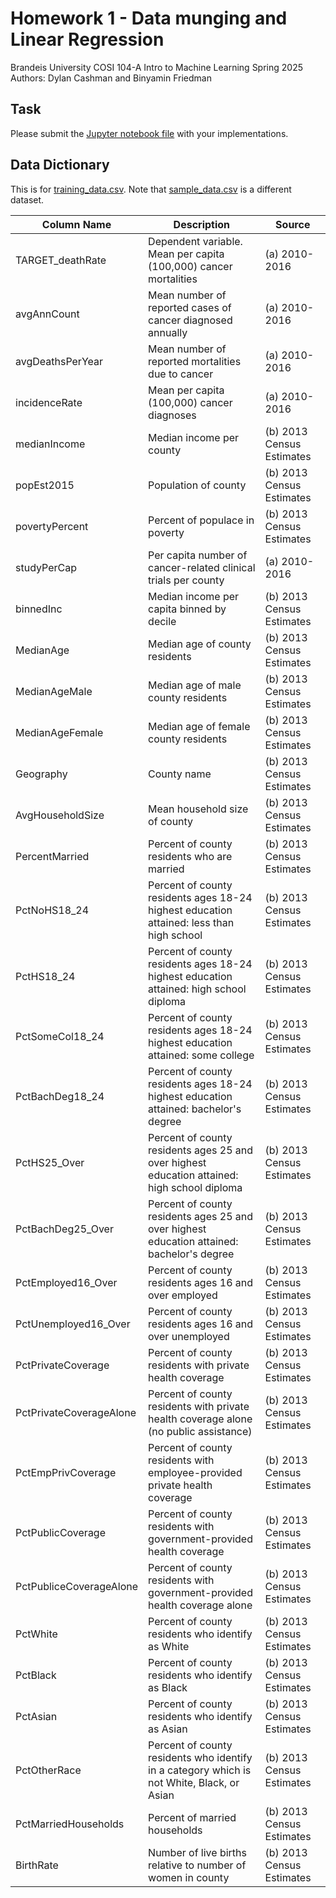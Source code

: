 # Homework 1 - Data munging and Linear Regression
Brandeis University
COSI 104-A Intro to Machine Learning
Spring 2025
Authors: Dylan Cashman and Binyamin Friedman


## Task
Please submit the [Jupyter notebook file](submissionPA1EricHJan25.ipynb) with your implementations. 

## Data Dictionary
This is for [training_data.csv](training_data.csv). Note that [sample_data.csv](sample_data.csv) is a different dataset.

| **Column Name**         | **Description**                                                                              | **Source**                |
|-------------------------|----------------------------------------------------------------------------------------------|---------------------------|
| TARGET_deathRate        | Dependent variable. Mean per capita (100,000) cancer mortalities                             | (a) 2010-2016             |
| avgAnnCount             | Mean number of reported cases of cancer diagnosed annually                                   | (a) 2010-2016             |
| avgDeathsPerYear        | Mean number of reported mortalities due to cancer                                            | (a) 2010-2016             |
| incidenceRate           | Mean per capita (100,000) cancer diagnoses                                                   | (a) 2010-2016             |
| medianIncome            | Median income per county                                                                     | (b) 2013 Census Estimates |
| popEst2015              | Population of county                                                                         | (b) 2013 Census Estimates |
| povertyPercent          | Percent of populace in poverty                                                               | (b) 2013 Census Estimates |
| studyPerCap             | Per capita number of cancer-related clinical trials per county                               | (a) 2010-2016             |
| binnedInc               | Median income per capita binned by decile                                                    | (b) 2013 Census Estimates |
| MedianAge               | Median age of county residents                                                               | (b) 2013 Census Estimates |
| MedianAgeMale           | Median age of male county residents                                                          | (b) 2013 Census Estimates |
| MedianAgeFemale         | Median age of female county residents                                                        | (b) 2013 Census Estimates |
| Geography               | County name                                                                                  | (b) 2013 Census Estimates |
| AvgHouseholdSize        | Mean household size of county                                                                | (b) 2013 Census Estimates |
| PercentMarried          | Percent of county residents who are married                                                  | (b) 2013 Census Estimates |
| PctNoHS18_24            | Percent of county residents ages 18-24 highest education attained: less than high school     | (b) 2013 Census Estimates |
| PctHS18_24              | Percent of county residents ages 18-24 highest education attained: high school diploma       | (b) 2013 Census Estimates |
| PctSomeCol18_24         | Percent of county residents ages 18-24 highest education attained: some college              | (b) 2013 Census Estimates |
| PctBachDeg18_24         | Percent of county residents ages 18-24 highest education attained: bachelor's degree         | (b) 2013 Census Estimates |
| PctHS25_Over            | Percent of county residents ages 25 and over highest education attained: high school diploma | (b) 2013 Census Estimates |
| PctBachDeg25_Over       | Percent of county residents ages 25 and over highest education attained: bachelor's degree   | (b) 2013 Census Estimates |
| PctEmployed16_Over      | Percent of county residents ages 16 and over employed                                        | (b) 2013 Census Estimates |
| PctUnemployed16_Over    | Percent of county residents ages 16 and over unemployed                                      | (b) 2013 Census Estimates |
| PctPrivateCoverage      | Percent of county residents with private health coverage                                     | (b) 2013 Census Estimates |
| PctPrivateCoverageAlone | Percent of county residents with private health coverage alone (no public assistance)        | (b) 2013 Census Estimates |
| PctEmpPrivCoverage      | Percent of county residents with employee-provided private health coverage                   | (b) 2013 Census Estimates |
| PctPublicCoverage       | Percent of county residents with government-provided health coverage                         | (b) 2013 Census Estimates |
| PctPubliceCoverageAlone | Percent of county residents with government-provided health coverage alone                   | (b) 2013 Census Estimates |
| PctWhite                | Percent of county residents who identify as White                                            | (b) 2013 Census Estimates |
| PctBlack                | Percent of county residents who identify as Black                                            | (b) 2013 Census Estimates |
| PctAsian                | Percent of county residents who identify as Asian                                            | (b) 2013 Census Estimates |
| PctOtherRace            | Percent of county residents who identify in a category which is not White, Black, or Asian   | (b) 2013 Census Estimates |
| PctMarriedHouseholds    | Percent of married households                                                                | (b) 2013 Census Estimates |
| BirthRate               | Number of live births relative to number of women in county                                  | (b) 2013 Census Estimates |
